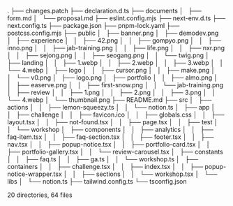.
├── changes.patch
├── declaration.d.ts
├── documents
│   ├── form.md
│   └── proposal.md
├── eslint.config.mjs
├── next-env.d.ts
├── next.config.ts
├── package.json
├── pnpm-lock.yaml
├── postcss.config.mjs
├── public
│   ├── banner.png
│   ├── demodev.png
│   ├── experience
│   │   ├── 42.png
│   │   ├── gompyo.png
│   │   ├── inno.png
│   │   ├── jab-training.png
│   │   ├── life.png
│   │   ├── nxr.png
│   │   ├── sejong.png
│   │   ├── seogang.png
│   │   └── twig.png
│   ├── landing
│   │   ├── 1.webp
│   │   ├── 2.webp
│   │   ├── 3.webp
│   │   └── 4.webp
│   ├── logo
│   │   ├── cursor.png
│   │   ├── make.png
│   │   └── v0.png
│   ├── logo.png
│   ├── portfolio
│   │   ├── almo.png
│   │   ├── easerve.png
│   │   ├── first-snow.png
│   │   └── jab-training.png
│   ├── review
│   │   ├── 1.png
│   │   ├── 2.png
│   │   ├── 3.png
│   │   └── 4.webp
│   └── thumbnail.png
├── README.md
├── src
│   ├── actions
│   │   ├── lemon-squeezy.ts
│   │   └── notion.ts
│   ├── app
│   │   ├── challenge
│   │   ├── favicon.ico
│   │   ├── globals.css
│   │   ├── layout.tsx
│   │   ├── not-found.tsx
│   │   ├── page.tsx
│   │   ├── test
│   │   └── workshop
│   ├── components
│   │   ├── analytics
│   │   ├── faq-item.tsx
│   │   ├── faq-section.tsx
│   │   ├── footer.tsx
│   │   ├── nav.tsx
│   │   ├── popup-notice.tsx
│   │   ├── portfolio-card.tsx
│   │   ├── portfolio-gallery.tsx
│   │   └── review-carousel.tsx
│   ├── constants
│   │   ├── faq.ts
│   │   ├── ga.ts
│   │   └── workshop.ts
│   ├── containers
│   │   ├── challenge.tsx
│   │   ├── index.tsx
│   │   ├── popup-notice-wrapper.tsx
│   │   ├── sections
│   │   └── workshop.tsx
│   └── libs
│   └── notion.ts
├── tailwind.config.ts
└── tsconfig.json

20 directories, 64 files
